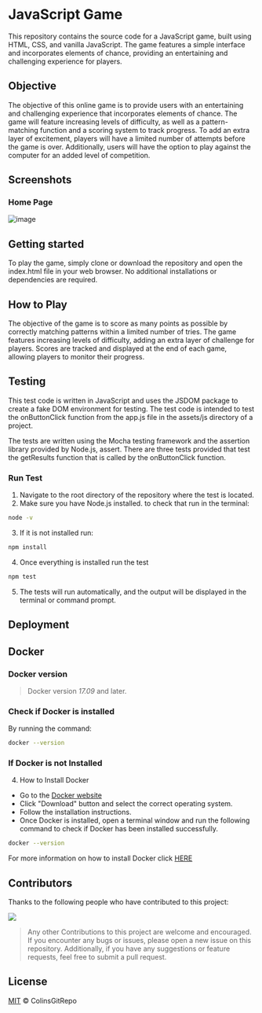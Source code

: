 # JavaScript Game

This repository contains the source code for a JavaScript game, built using HTML, CSS, and vanilla JavaScript. The game features a simple interface and incorporates elements of chance, providing an entertaining and challenging experience for players.

## Objective

The objective of this online game is to provide users with an entertaining and challenging experience that incorporates elements of chance. The game will feature increasing levels of difficulty, as well as a pattern-matching function and a scoring system to track progress. To add an extra layer of excitement, players will have a limited number of attempts before the game is over. Additionally, users will have the option to play against the computer for an added level of competition.


## Screenshots

### Home Page

![image](https://user-images.githubusercontent.com/56481190/158012848-99ed2052-e5a6-4893-881b-d7368a916c0f.png)


## Getting started

To play the game, simply clone or download the repository and open the index.html file in your web browser. No additional installations or dependencies are required.


## How to Play
The objective of the game is to score as many points as possible by correctly matching patterns within a limited number of tries. The game features increasing levels of difficulty, adding an extra layer of challenge for players. Scores are tracked and displayed at the end of each game, allowing players to monitor their progress.



## Testing
This test code is written in JavaScript and uses the JSDOM package to create a fake DOM environment for testing. The test code is intended to test the onButtonClick function from the app.js file in the assets/js directory of a project.

The tests are written using the Mocha testing framework and the assertion library provided by Node.js, assert. There are three tests provided that test the getResults function that is called by the onButtonClick function.

### Run Test
1. Navigate to the root directory of the repository where the test is located.
2. Make sure you have Node.js installed. to check that run in the terminal:
```sh
node -v
```
3. If it is not installed run:
```sh
npm install
```
4. Once everything is installed run the test 
```sh
npm test
```
5. The tests will run automatically, and the output will be displayed in the terminal or command prompt.


## Deployment


## Docker

### Docker version
> Docker version *17.09* and later.

### Check if Docker is installed

By running the command:

```sh
docker --version
```
### If Docker is not Installed

4. How to Install Docker
- Go to the [Docker website](https://www.docker.com/products/docker-desktop)
- Click "Download" button and select the correct operating system.
- Follow the installation instructions.
- Once Docker is installed, open a terminal window and run the following command to check if Docker has been installed successfully.
```sh
docker --version
```
For more information on how to install Docker click [HERE](https://docs.docker.com/get-docker/)



## Contributors

Thanks to the following people who have contributed to this project: 

<a href="https://github.com/COLINSGITREPO/javascript-game/graphs/contributors">
  <img src="https://contrib.rocks/image?repo=COLINSGITREPO/javascript-game" />
</a>


> Any other Contributions to this project are welcome and encouraged. If you encounter any bugs or issues, please open a new issue on this repository. Additionally, if you have any suggestions or feature requests, feel free to submit a pull request.

## License

[MIT](LICENSE) © ColinsGitRepo
